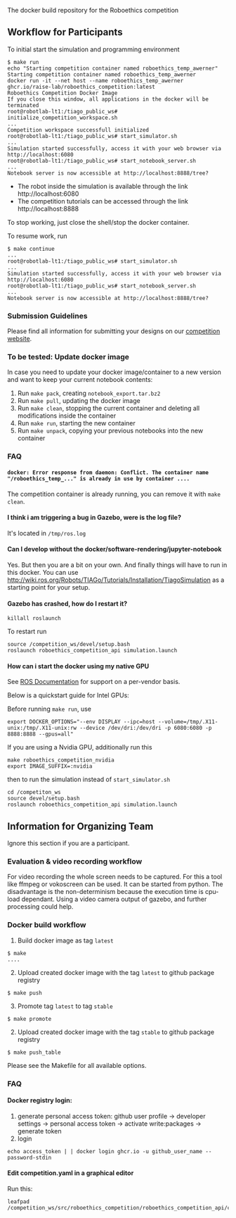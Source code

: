 The docker build repository for the Roboethics competition

## Workflow for Participants
To initial start the simulation and programming environment
```
$ make run
echo "Starting competition container named roboethics_temp_awerner"
Starting competition container named roboethics_temp_awerner
docker run -it --net host --name roboethics_temp_awerner ghcr.io/raise-lab/roboethics_competition:latest
Roboethics Competition Docker Image
If you close this window, all applications in the docker will be terminated
root@robotlab-lt1:/tiago_public_ws# initialize_competition_workspace.sh
...
Competition workspace successfull initialized
root@robotlab-lt1:/tiago_public_ws# start_simulator.sh 
...
Simulation started successfully, access it with your web browser via http://localhost:6080
root@robotlab-lt1:/tiago_public_ws# start_notebook_server.sh
...
Notebook server is now accessible at http://localhost:8888/tree?
```
- The robot inside the simulation is available through the link http://localhost:6080 
- The competition tutorials can be accessed through the link http://localhost:8888

To stop working, just close the shell/stop the docker container.

To resume work, run
```
$ make continue
...
root@robotlab-lt1:/tiago_public_ws# start_simulator.sh 
...
Simulation started successfully, access it with your web browser via http://localhost:6080
root@robotlab-lt1:/tiago_public_ws# start_notebook_server.sh
...
Notebook server is now accessible at http://localhost:8888/tree?
```

### Submission Guidelines
Please find all information for submitting your designs on our [competition website](https://competition.raiselab.ca/participants/submission-guidelines).


### To be tested: Update docker image
In case you need to update your docker image/container to a new version and want to keep your current notebook contents:
1. Run `make pack`, creating `notebook_export.tar.bz2`
2. Run `make pull`, updating the docker image
3. Run `make clean`, stopping the current container and deleting all modifications inside the container
4. Run `make run`, starting the new container
5. Run `make unpack`, copying your previous notebooks into the new container


### FAQ
#### `docker: Error response from daemon: Conflict. The container name "/roboethics_temp_..." is already in use by container ....`
The competition container is already running, you can remove it with `make clean`.

#### I think i am triggering a bug in Gazebo, were is the log file?
It's located in `/tmp/ros.log`

#### Can I develop without the docker/software-rendering/jupyter-notebook
Yes. But then you are a bit on your own. And finally things will have to run in this docker.
You can use http://wiki.ros.org/Robots/TIAGo/Tutorials/Installation/TiagoSimulation as a starting point for your setup.

#### Gazebo has crashed, how do I restart it?
```
killall roslaunch
```
To restart run
```
source /competition_ws/devel/setup.bash
roslaunch roboethics_competition_api simulation.launch
```
#### How can i start the docker using my native GPU

See [ROS Documentation](http://wiki.ros.org/docker/Tutorials/Hardware%20Acceleration) for support on a per-vendor basis.

Below is a quickstart guide for Intel GPUs:

Before running `make run`, use
```
export DOCKER_OPTIONS="--env DISPLAY --ipc=host --volume=/tmp/.X11-unix:/tmp/.X11-unix:rw --device /dev/dri:/dev/dri -p 6080:6080 -p 8888:8888 --gpus=all"
```
If you are using a Nvidia GPU, additionally run this
```
make roboethics_competition_nvidia
export IMAGE_SUFFIX=:nvidia
```

then to run the simulation instead of `start_simulator.sh`
```
cd /competiton_ws
source devel/setup.bash
roslaunch roboethics_competition_api simulation.launch
```

## Information for Organizing Team
Ignore this section if you are a participant.
### Evaluation & video recording workflow
For video recording the whole screen needs to be captured. For this a tool like ffmpeg or vokoscreen can be used. It can be started from python. The disadvantage is the non-determinism because the execution time is cpu-load dependant. Using a video camera output of gazebo, and further processing could help.

### Docker build workflow
1. Build docker image as tag `latest`
```
$ make
....
```
2. Upload created docker image with the tag `latest` to github package registry
```
$ make push
```
3. Promote tag `latest` to tag `stable`
```
$ make promote
```
2. Upload created docker image with the tag `stable` to github package registry
```
$ make push_table
```
Please see the Makefile for all available options.

### FAQ
#### Docker registry login:
1. generate personal access token:
github user profile -> developer settings -> personal access token -> activate write:packages -> generate token
2. login
```
echo access_token | | docker login ghcr.io -u github_user_name --password-stdin
```
#### Edit competition.yaml in a graphical editor
Run this:
```
leafpad /competition_ws/src/roboethics_competition/roboethics_competition_api/config/competition.yaml
```


